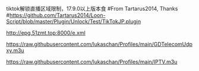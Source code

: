 tiktok解锁直播区域限制，17.9.0以上版本食
#From Tartarus2014, Thanks
#https://github.com/Tartarus2014/Loon-Script/blob/master/Plugin/Unlock/Test/TikTokJP.plugin


http://epg.51zmt.top:8000/e.xml

https://raw.githubusercontent.com/lukaschan/Profiles/main/GDTelecomUdpxy.m3u

https://raw.githubusercontent.com/lukaschan/Profiles/main/IPTV.m3u
